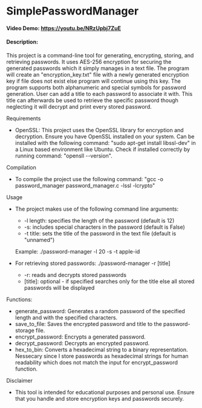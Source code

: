 # SimplePasswordManager
#### Video Demo:  <https://youtu.be/NRzUpbj7ZuE>
#### Description:
This project is a command-line tool for generating, encrypting, storing, and retrieving passwords. 
It uses AES-256 encryption for securing the generated passwords which it simply manages in a text file. The program will create an "encryption_key.txt" file with a newly generated encryption key if file does not exist else program will continue using this key. 
The program supports both alphanumeric and special symbols for password generation. 
User can add a title to each password to associate it with. This title can afterwards be used to retrieve the specific password though neglecting it will decrypt and print every stored password.  

Requirements
* OpenSSL: This project uses the OpenSSL library for encryption and decryption. Ensure you have OpenSSL installed on your system. Can be installed with the following command: "sudo apt-get install libssl-dev" in a Linux based environment like Ubuntu. Check if installed correctly by running command: "opensll --version".

Compilation
* To compile the project use the following command: "gcc -o password_manager password_manager.c -lssl -lcrypto"

Usage
* The project makes use of the following command line arguments:
  * -l length: specifies the length of the password (default is 12)
  * -s: includes special characters in the password (default is False)
  * -t title: sets the title of the password in the text file (default is "unnamed")

  Example: ./password-manager -l 20 -s -t apple-id

* For retrieving stored passwords: ./password-manager -r [title]
  * -r: reads and decrypts stored passwords
  * [title]: optional - if specified searches only for the title else all stored passwords will be displayed
 
Functions:
* generate_password: Generates a random password of the specified length and with the specified characters.
* save_to_file: Saves the encrypted password and title to the password-storage file.
* encrypt_password: Encrypts a generated password.
* decrypt_password: Decrypts an encrypted password.
* hex_to_bin: Converts a hexadecimal string to a binary representation. Nessecary since I store passwords as hexadecimal strings for human readability which does not match the input for encrypt_password function.

Disclaimer
* This tool is intended for educational purposes and personal use. Ensure that you handle and store encryption keys and passwords securely.
